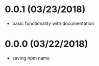 # 0.0.1 (03/23/2018)

- basic functionality with documentation

# 0.0.0 (03/22/2018)

- saving npm name
